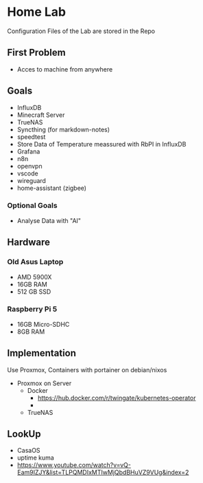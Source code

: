 # Home Lab
Configuration Files of the Lab are stored in the Repo
## First Problem
- Acces to machine from anywhere
## Goals
- InfluxDB
- Minecraft Server
- TrueNAS
- Syncthing (for markdown-notes)
- speedtest
- Store Data of Temperature meassured with RbPI in InfluxDB
- Grafana
- n8n
- openvpn
- vscode
- wireguard
- home-assistant (zigbee)
### Optional Goals
- Analyse Data with "AI"

## Hardware
### Old Asus Laptop
- AMD 5900X
- 16GB RAM
- 512 GB SSD
### Raspberry Pi 5
- 16GB Micro-SDHC
- 8GB RAM

## Implementation
Use Proxmox, Containers with portainer on debian/nixos
- Proxmox on Server
  - Docker
    - https://hub.docker.com/r/twingate/kubernetes-operator
    - 
  - TrueNAS

## LookUp
- CasaOS
- uptime kuma
- https://www.youtube.com/watch?v=vQ-Eam9IZJY&list=TLPQMDIxMTIwMjQbdBHuVZ9VUg&index=2


